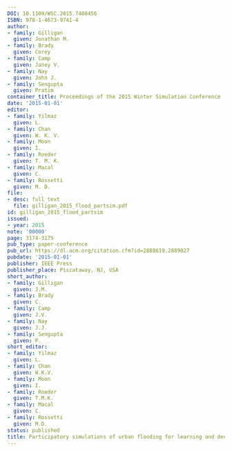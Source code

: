 ```yaml
---
DOI: 10.1109/WSC.2015.7408456
ISBN: 978-1-4673-9741-4
author:
- family: Gilligan
  given: Jonathan M.
- family: Brady
  given: Corey
- family: Camp
  given: Janey V.
- family: Nay
  given: John J.
- family: Sengupta
  given: Pratim
container_title: Proceedings of the 2015 Winter Simulation Conference
date: '2015-01-01'
editor:
- family: Yilmaz
  given: L.
- family: Chan
  given: W. K. V.
- family: Moon
  given: I.
- family: Roeder
  given: T. M. K.
- family: Macal
  given: C.
- family: Rossetti
  given: M. D.
file:
- desc: full text
  file: gilligan_2015_flood_partsim.pdf
id: gilligan_2015_flood_partsim
issued:
- year: 2015
note: '00000'
page: 3174-3175
pub_type: paper-conference
pub_url: https://dl.acm.org/citation.cfm?id=2888619.2889027
pubdate: '2015-01-01'
publisher: IEEE Press
publisher_place: Piscataway, NJ, USA
short_author:
- family: Gilligan
  given: J.M.
- family: Brady
  given: C.
- family: Camp
  given: J.V.
- family: Nay
  given: J.J.
- family: Sengupta
  given: P.
short_editor:
- family: Yilmaz
  given: L.
- family: Chan
  given: W.K.V.
- family: Moon
  given: I.
- family: Roeder
  given: T.M.K.
- family: Macal
  given: C.
- family: Rossetti
  given: M.D.
status: published
title: Participatory simulations of urban flooding for learning and decision support
---
```

